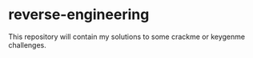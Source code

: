 # reverse-engineering
This repository will contain my solutions to some crackme or keygenme challenges.
